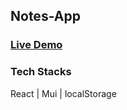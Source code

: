 ## Notes-App

### [Live Demo](https://yaoliu928.github.io/NotesApp/)

### Tech Stacks

React | Mui | localStorage
